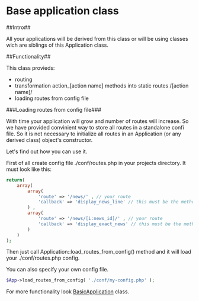 # Base application class

##Intro##

All your applications will be derived from this class or will be using classes wich are siblings of this Application class.

##Functionality##

This class provieds:

- routing
- transformation action_[action name] methods into static routes /[action name]/
- loading routes from config file

###Loading routes from config file###

With time your application will grow and number of routes will increase. So we have provided convinient way to store all routes in a standalone confi file. So it is not necessary to initialize all routes in an Application (or any derived class) object's constructor.

Let's find out how you can use it.

First of all create config file ./conf/routes.php in your projects directory. It must look like this:

```PHP
return(
    array(
        array(
            'route' => '/news/' , // your route
            'callback' => 'display_news_line' // this must be the method name of your Application derived class
        ) , 
        array(
            'route' => '/news/[i:news_id]/' , // your route
            'callback' => 'display_exact_news' // this must be the method name of your Application derived class
        )
    )
);
```

Then just call Application::load_routes_from_config() method and it will load your ./conf/routes.php config.

You can also specify your own config file.

```PHP
$App->load_routes_from_config( './conf/my-config.php' );
```

For more functionality look [BasicApplication](https://github.com/alexdodonov/mezon/tree/master/vendor/basic-application#basic-application-class) class.